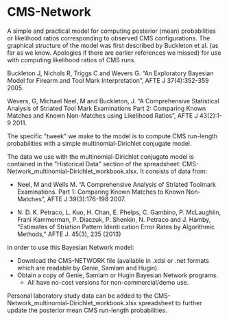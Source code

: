 # CMS-Network 

A simple and practical model for computing posterior (mean)
probabilities or likelihood ratios corresponding to observed CMS configurations. The
graphical structure of the model was first described by Buckleton et al. (as far as
we know. Apologies if there are earlier references we missed) for use with computing likelihood ratios of CMS runs. 

Buckleton J, Nichols R, Triggs C and Wevers G. “An Exploratory Bayesian Model for Firearm and Tool Mark Interpretation”, AFTE J 37(4):352-359 2005.

Wevers, G, Michael Neel, M and Buckleton, J. “A Comprehensive Statistical Analysis of Striated Tool Mark Examinations Part 2: Comparing Known Matches and Known Non-Matches using Likelihood Ratios”, AFTE J 43(2):1-9 2011.

The specific "tweek" we make to the model is to compute CMS run-length
probabilities with a simple multinomial-Dirichlet conjugate model.

The data we use with the multinomial-Dirichlet conjugate model is
contained in the "Historical Data" section of the spreadsheet:
CMS-Network_multinomial-Dirichlet_workbook.xlsx. It consists of data
from:

* Neel, M and Wells M. “A Comprehensive Analysis of Striated Toolmark Examinations. Part 1: Comparing Known Matches to Known Non-Matches”, AFTE J 39(3):176-198 2007.

* N. D. K. Petraco, L. Kuo, H. Chan, E. Phelps, C. Gambino,
P. McLaughlin, Frani Kammerman,
P. Diaczuk, P. Shenkin, N. Petraco and J. Hamby, "Estimates of
Striation Pattern Identi cation Error Rates by Algorithmic Methods," AFTE J. 45(3), 235 (2013)

In order to use this Bayesian Network model:
* Download the CMS-NETWORK file (available in .xdsl or .net formats
which are readable by Genie, SamIam and Hugin).
* Obtain a copy of Genie, SamIam or Hugin Bayesian Network programs.
	* All have no-cost versions for non-commercial/demo use.

Personal laboratory study data can be added to the
CMS-Network_multinomial-Dirichlet_workbook.xlsx spreadsheet to further
update the posterior mean CMS run-length probabilities.
